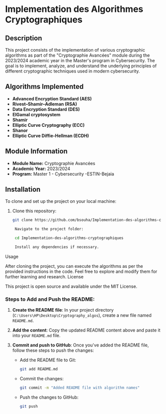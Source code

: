 # Implementation des Algorithmes Cryptographiques

## Description
This project consists of the implementation of various cryptographic algorithms as part of the "Cryptographie Avancées" module during the 2023/2024 academic year in the Master's program in Cybersecurity. The goal is to implement, analyze, and understand the underlying principles of different cryptographic techniques used in modern cybersecurity.

## Algorithms Implemented
- **Advanced Encryption Standard (AES)**
- **Rivest–Shamir–Adleman (RSA)**
- **Data Encryption Standard (DES)**
- **ElGamal cryptosystem**
- **Shamir**
- **Elliptic Curve Cryptography (ECC)**
- **Shanor**
- **Elliptic Curve Diffie-Hellman (ECDH)**

## Module Information
- **Module Name:** Cryptographie Avancées
- **Academic Year:** 2023/2024
- **Program:** Master 1 - Cybersecurity -ESTIN-Bejaia

## Installation
To clone and set up the project on your local machine:

1. Clone this repository:
   ```bash
   git clone https://github.com/bsouha/Implementation-des-algorithms-cryptographiques.git

    Navigate to the project folder:

    cd Implementation-des-algorithms-cryptographiques

    Install any dependencies if necessary.

Usage

After cloning the project, you can execute the algorithms as per the provided instructions in the code. Feel free to explore and modify them for further learning and research.
License

This project is open source and available under the MIT License.


### Steps to Add and Push the README:

1. **Create the README file**:
   In your project directory (`C:\Users\HP\Desktop\Cryptography_algos`), create a new file named `README.md`.

2. **Add the content**:
   Copy the updated README content above and paste it into your `README.md` file.

3. **Commit and push to GitHub**:
   Once you've added the README file, follow these steps to push the changes:

   - Add the README file to Git:
     ```bash
     git add README.md
     ```

   - Commit the changes:
     ```bash
     git commit -m "Added README file with algorithm names"
     ```

   - Push the changes to GitHub:
     ```bash
     git push
     ```



